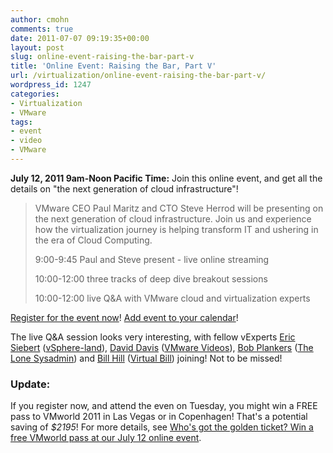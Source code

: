 ```yaml
---
author: cmohn
comments: true
date: 2011-07-07 09:19:35+00:00
layout: post
slug: online-event-raising-the-bar-part-v
title: 'Online Event: Raising the Bar, Part V'
url: /virtualization/online-event-raising-the-bar-part-v/
wordpress_id: 1247
categories:
- Virtualization
- VMware
tags:
- event
- video
- VMware
---
```


**July 12, 2011 9am-Noon Pacific Time:**
Join this online event, and get all the details on "the next generation of cloud infrastructure"!


<blockquote>VMware CEO Paul Maritz and CTO Steve Herrod will be presenting on the next generation of cloud infrastructure. Join us and experience how the virtualization journey is helping transform IT and ushering in the era of Cloud Computing.

  

9:00-9:45 Paul and Steve present - live online streaming  

10:00-12:00 three tracks of deep dive breakout sessions  

10:00-12:00 live Q&A with VMware cloud and virtualization experts  

</blockquote>






[Register for the event now](http://ow.ly/5xiiS)! [Add event to your calendar](http://wcc.on24.com/event/32/22/18/rt/1/documents/player_docanchr_2/virtual_event__raising_the_bar_part_v.vcs)!

The live Q&A session looks very interesting, with fellow vExperts [Eric Siebert](http://twitter.com/ericsiebert) ([vSphere-land](http://vsphere-land.com/)), [David Davis](http://twitter.com/davidmdavis) ([VMware Videos](http://vmwarevideos.com/)), [Bob Plankers](http://twitter.com/plankers) ([The Lone Sysadmin](http://thelonesysadmin.net/)) and [Bill Hill](http://twitter.com/virtual_bill) ([Virtual Bill](http://virtualbill.wordpress.com/)) joining! Not to be missed!



### Update:


If you register now, and attend the even on Tuesday, you might win a FREE pass to VMworld 2011 in Las Vegas or in Copenhagen! That's a potential saving of _$2195_! For more details, see [Who's got the golden ticket? Win a free VMworld pass at our July 12 online event](http://blogs.vmware.com/vmtn/2011/07/whos-got-the-golden-ticket-win-a-free-vmworld-pass-at-our-july-12-online-event.html).
